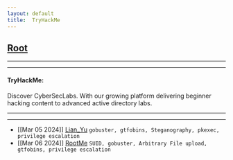 ```yaml
---
layout: default
title:  TryHackMe
---
```


<h2 class="menu-header" id="index"><a href="../../index.html">Root</a></h2>
<hr>

<!--![image](https://user-images.githubusercontent.com/127159644/223289326-adc9f1f7-1fea-497a-b829-28d6a50f3390.png)-->

* * *
<h4 class="menu-header" id="tryhackme">TryHackMe:</h4>
Discover CyberSecLabs. With our growing platform delivering beginner hacking content to advanced active directory labs.
<hr>
<hr>

<!-- - [[Jan 21 2023]] [TakeOver](https://markuched13.github.io/posts/thm/takeover.html) `Subdomain Enumeration`
- [[Jan 28 2023]] [ReversingELF](https://markuched13.github.io/posts/thm/reversingelf.html) `Reverse Engineering`-->
- [[Mar 05 2024]] [Lian_Yu](https://sixth-sensei.github.io/posts/thm/posts/Lian_Yu.html) `gobuster, gtfobins, Steganography, pkexec, privilege escalation`
- [[Mar 06 2024]] [RootMe](https://sixth-sensei.github.io/posts/thm/posts/rootme.html) `SUID, gobuster, Arbitrary File upload, gtfobins, privilege escalation`
